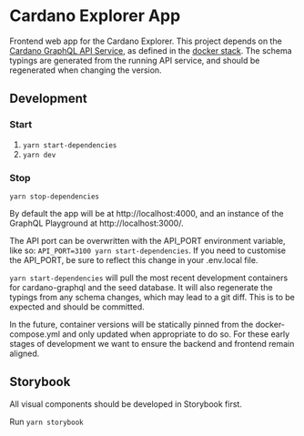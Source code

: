 Cardano Explorer App
====================

Frontend web app for the Cardano Explorer. This project depends on the [Cardano GraphQL API Service](https://github.com/input-output-hk/cardano-graphql), as defined in the [docker stack](docker-compose.yml). The schema typings are generated from the running API service, and should be regenerated when changing the version.

## Development
### Start
1. `yarn start-dependencies`
2. `yarn dev`

### Stop
`yarn stop-dependencies`

By default the app will be at http://localhost:4000, and an instance of the GraphQL Playground at http://localhost:3000/.

The API port can be overwritten with the API_PORT environment variable, like so: `API_PORT=3100 yarn start-dependencies`. If you need to customise the API_PORT, be sure to reflect this change in your .env.local file.

`yarn start-dependencies` will pull the most recent development containers for cardano-graphql and the seed database. It will also regenerate the typings from any schema changes, which may lead to a git diff. This is to be expected and should be committed. 

In the future, container versions will be statically pinned from the docker-compose.yml and only updated when appropriate to do so. For these early stages of development we want to ensure the backend and frontend remain aligned.

## Storybook

All visual components should be developed in Storybook first.

Run `yarn storybook`
